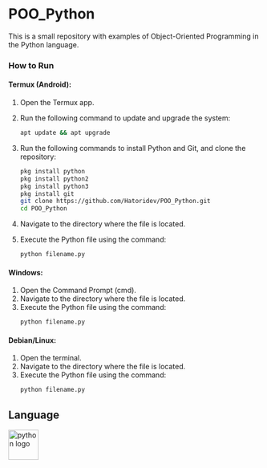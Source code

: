 # POO_Python

This is a small repository with examples of Object-Oriented Programming in the Python language.

### How to Run

#### Termux (Android):
1. Open the Termux app.
2. Run the following command to update and upgrade the system:
   ```bash
   apt update && apt upgrade
   ```
3. Run the following commands to install Python and Git, and clone the repository:
   ```bash
   pkg install python
   pkg install python2
   pkg install python3
   pkg install git
   git clone https://github.com/Hatoridev/POO_Python.git
   cd POO_Python
   ```

4. Navigate to the directory where the file is located.
5. Execute the Python file using the command:
   ```bash
   python filename.py
   ```

#### Windows:
1. Open the Command Prompt (cmd).
2. Navigate to the directory where the file is located.
3. Execute the Python file using the command:
   ```bash
   python filename.py
   ```

#### Debian/Linux:
1. Open the terminal.
2. Navigate to the directory where the file is located.
3. Execute the Python file using the command:
   ```bash
   python filename.py
   ```

## Language

 <div align="left">
  <img src="https://cdn.jsdelivr.net/gh/devicons/devicon/icons/python/python-original.svg" height="60" alt="python logo"  />
</div>
